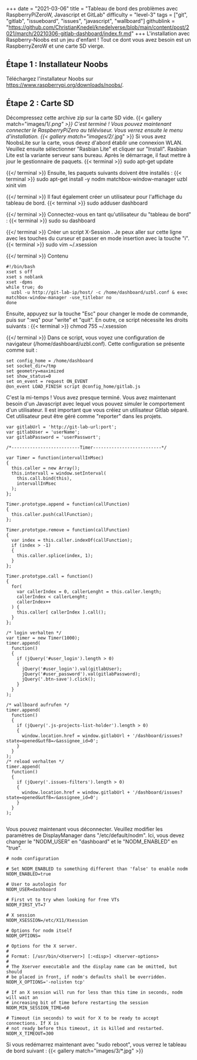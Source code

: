+++
date = "2021-03-06"
title = "Tableau de bord des problèmes avec RaspberryPiZeroW, Javascript et GitLab"
difficulty = "level-3"
tags = ["git", "gitlab", "issueboard", "issues", "javascript", "wallboard"]
githublink = "https://github.com/ChristianKnedel/knedelverse/blob/main/content/post/2021/march/20210306-gitlab-dashboard/index.fr.md"
+++
L'installation avec Raspberry-Noobs est un jeu d'enfant ! Tout ce dont vous avez besoin est un RaspberryZeroW et une carte SD vierge.
## Étape 1 : Installateur Noobs
Téléchargez l'installateur Noobs sur https://www.raspberrypi.org/downloads/noobs/.
## Étape 2 : Carte SD
Décompressez cette archive zip sur la carte SD vide.
{{< gallery match="images/1/*.png" >}}
C'est terminé ! Vous pouvez maintenant connecter le RaspberryPiZero au téléviseur. Vous verrez ensuite le menu d'installation.
{{< gallery match="images/2/*.jpg" >}}
Si vous avez NoobsLite sur la carte, vous devez d'abord établir une connexion WLAN. Veuillez ensuite sélectionner "Rasbian Lite" et cliquer sur "Install". Rasbian Lite est la variante serveur sans bureau. Après le démarrage, il faut mettre à jour le gestionnaire de paquets.
{{< terminal >}}
sudo apt-get update

{{</ terminal >}}
Ensuite, les paquets suivants doivent être installés :
{{< terminal >}}
sudo apt-get install -y nodm matchbox-window-manager uzbl xinit vim

{{</ terminal >}}
Il faut également créer un utilisateur pour l'affichage du tableau de bord.
{{< terminal >}}
sudo adduser dashboard

{{</ terminal >}}
Connectez-vous en tant qu'utilisateur du "tableau de bord" :
{{< terminal >}}
sudo su dashboard

{{</ terminal >}}
Créer un script X-Session . Je peux aller sur cette ligne avec les touches du curseur et passer en mode insertion avec la touche "i".
{{< terminal >}}
sudo vim ~/.xsession

{{</ terminal >}}
Contenu
```
#!/bin/bash 
xset s off 
xset s noblank 
xset -dpms 
while true; do 
  uzbl -u http://git-lab-ip/host/ -c /home/dashboard/uzbl.conf & exec matchbox-window-manager -use_titlebar no
done

```
Ensuite, appuyez sur la touche "Esc" pour changer le mode de commande, puis sur ":wq" pour "write" et "quit". En outre, ce script nécessite les droits suivants :
{{< terminal >}}
chmod 755 ~/.xsession

{{</ terminal >}}
Dans ce script, vous voyez une configuration de navigateur (/home/dashboard/uzbl.conf). Cette configuration se présente comme suit :
```
set config_home = /home/dashboard 
set socket_dir=/tmp 
set geometry=maximized 
set show_status=0 
set on_event = request ON_EVENT 
@on_event LOAD_FINISH script @config_home/gitlab.js

```
C'est la mi-temps ! Vous avez presque terminé. Vous avez maintenant besoin d'un Javascript avec lequel vous pouvez simuler le comportement d'un utilisateur. Il est important que vous créiez un utilisateur Gitlab séparé. Cet utilisateur peut être géré comme "reporter" dans les projets.
```
var gitlabUrl = 'http://git-lab-url:port';
var gitlabUser = 'userName';
var gitlabPassword = 'userPasswort';

/*--------------------------Timer--------------------------*/

var Timer = function(intervallInMsec)
{
  this.caller = new Array();
  this.intervall = window.setInterval(
    this.call.bind(this),
    intervallInMsec
  );
};

Timer.prototype.append = function(callFunction)
{
  this.caller.push(callFunction);
};

Timer.prototype.remove = function(callFunction)
{
  var index = this.caller.indexOf(callFunction);
  if (index > -1) 
  {
    this.caller.splice(index, 1);
  }
};

Timer.prototype.call = function()
{
  for(
    var callerIndex = 0, callerLenght = this.caller.length;
    callerIndex < callerLenght;
    callerIndex++
  ) {
    this.caller[ callerIndex ].call();
  }
};

/* login verhalten */
var timer = new Timer(1000);
timer.append(
  function()
  {
    if (jQuery('#user_login').length > 0)
    {
      jQuery('#user_login').val(gitlabUser);
      jQuery('#user_password').val(gitlabPassword);
      jQuery('.btn-save').click();
    }
  }
);

/* wallboard aufrufen */
timer.append(
  function()
  {
    if (jQuery('.js-projects-list-holder').length > 0)
    {
      window.location.href = window.gitlabUrl + '/dashboard/issues?state=opened&utf8=✓&assignee_id=0';
    }
  }
);
/* reload verhalten */
timer.append(
  function()
  {
    if (jQuery('.issues-filters').length > 0)
    {
      window.location.href = window.gitlabUrl + '/dashboard/issues?state=opened&utf8=✓&assignee_id=0';
    }
  }
);


```
Vous pouvez maintenant vous déconnecter. Veuillez modifier les paramètres de DisplayManager dans "/etc/default/nodm". Ici, vous devez changer le "NODM_USER" en "dashboard" et le "NODM_ENABLED" en "true".
```
# nodm configuration

# Set NODM_ENABLED to something different than 'false' to enable nodm
NODM_ENABLED=true

# User to autologin for
NODM_USER=dashboard

# First vt to try when looking for free VTs
NODM_FIRST_VT=7

# X session
NODM_XSESSION=/etc/X11/Xsession

# Options for nodm itself
NODM_OPTIONS=

# Options for the X server.
#
# Format: [/usr/bin/<Xserver>] [:<disp>] <Xserver-options>
#
# The Xserver executable and the display name can be omitted, but should
# be placed in front, if nodm's defaults shall be overridden.
NODM_X_OPTIONS='-nolisten tcp'

# If an X session will run for less than this time in seconds, nodm will wait an
# increasing bit of time before restarting the session
NODM_MIN_SESSION_TIME=60

# Timeout (in seconds) to wait for X to be ready to accept connections. If X is
# not ready before this timeout, it is killed and restarted.
NODM_X_TIMEOUT=300

```
Si vous redémarrez maintenant avec "sudo reboot", vous verrez le tableau de bord suivant :
{{< gallery match="images/3/*.jpg" >}}